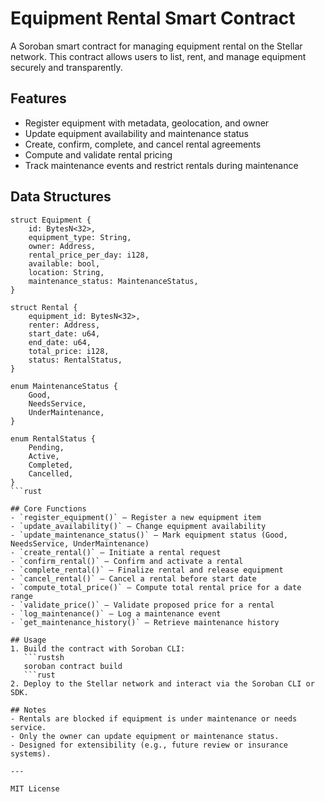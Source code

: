 # Equipment Rental Smart Contract

A Soroban smart contract for managing equipment rental on the Stellar network. This contract allows users to list, rent, and manage equipment securely and transparently.

## Features
- Register equipment with metadata, geolocation, and owner
- Update equipment availability and maintenance status
- Create, confirm, complete, and cancel rental agreements
- Compute and validate rental pricing
- Track maintenance events and restrict rentals during maintenance

## Data Structures

```rustrust
struct Equipment {
    id: BytesN<32>,
    equipment_type: String,
    owner: Address,
    rental_price_per_day: i128,
    available: bool,
    location: String,
    maintenance_status: MaintenanceStatus,
}

struct Rental {
    equipment_id: BytesN<32>,
    renter: Address,
    start_date: u64,
    end_date: u64,
    total_price: i128,
    status: RentalStatus,
}

enum MaintenanceStatus {
    Good,
    NeedsService,
    UnderMaintenance,
}

enum RentalStatus {
    Pending,
    Active,
    Completed,
    Cancelled,
}
```rust

## Core Functions
- `register_equipment()` – Register a new equipment item
- `update_availability()` – Change equipment availability
- `update_maintenance_status()` – Mark equipment status (Good, NeedsService, UnderMaintenance)
- `create_rental()` – Initiate a rental request
- `confirm_rental()` – Confirm and activate a rental
- `complete_rental()` – Finalize rental and release equipment
- `cancel_rental()` – Cancel a rental before start date
- `compute_total_price()` – Compute total rental price for a date range
- `validate_price()` – Validate proposed price for a rental
- `log_maintenance()` – Log a maintenance event
- `get_maintenance_history()` – Retrieve maintenance history

## Usage
1. Build the contract with Soroban CLI:
   ```rustsh
   soroban contract build
   ```rust
2. Deploy to the Stellar network and interact via the Soroban CLI or SDK.

## Notes
- Rentals are blocked if equipment is under maintenance or needs service.
- Only the owner can update equipment or maintenance status.
- Designed for extensibility (e.g., future review or insurance systems).

---

MIT License
